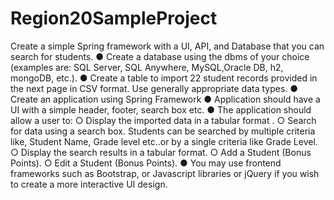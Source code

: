 # Region20SampleProject
Create a simple Spring framework with a UI, API, and Database that you can search for students. ● Create a database using the dbms of your choice (examples are: SQL Server, SQL Anywhere, MySQL,Oracle DB, h2, mongoDB, etc.). ● Create a table to import 22 student records provided in the next page in CSV format. Use generally appropriate data types. ● Create an application using Spring Framework ● Application should have a UI with a simple header, footer, search box etc. ● The application should allow a user to: ○ Display the imported data in a tabular format . ○ Search for data using a search box. Students can be searched by multiple criteria like, Student Name, Grade level etc..or by a single criteria like Grade Level. ○ Display the search results in a tabular format. ○ Add a Student (Bonus Points). ○ Edit a Student (Bonus Points). ● You may use frontend frameworks such as Bootstrap, or Javascript libraries or jQuery if you wish to create a more interactive UI design.
